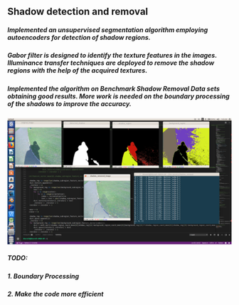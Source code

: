 ## Shadow detection and removal

##### Implemented an unsupervised segmentation algorithm employing autoencoders for detection of shadow regions.
##### Gabor filter is designed to identify the texture features in the images. Illuminance transfer techniques are deployed to remove the shadow regions with the help of the acquired textures.
##### Implemented the algorithm on Benchmark Shadow Removal Data sets obtaining good results. More work is needed on the boundary processing of the shadows to improve the accuracy. 

![gesture detection](output.png)

##### TODO:
##### 1. Boundary Processing
##### 2. Make the code more efficient
